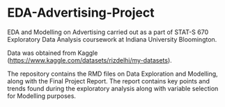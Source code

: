 # EDA-Advertising-Project
EDA and Modelling on Advertising carried out as a part of STAT-S 670 Exploratory Data Analysis coursework at Indiana University Bloomington.

Data was obtained from Kaggle (https://www.kaggle.com/datasets/rizdelhi/my-datasets).

The repository contains the RMD files on Data Exploration and Modelling, along with the Final Project Report. 
The report contains key points and trends found during the exploratory analysis along with variable selection for Modelling purposes.


